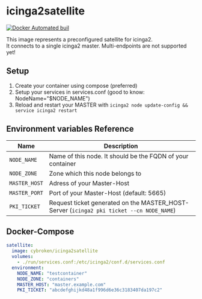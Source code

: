 # icinga2satellite
[![Docker Automated buil](https://img.shields.io/docker/automated/jrottenberg/ffmpeg.svg)](https://hub.docker.com/r/cybroken/icinga2satellite/)

This image represents a preconfigured satellite for icinga2.  
It connects to a single icinga2 master. Multi-endpoints are not supported yet!

## Setup
1. Create your container using compose (preferred)
2. Setup your services in services.conf (good to know: NodeName="$NODE_NAME")
3. Reload and restart your MASTER with `icinga2 node update-config && service icinga2 restart`

## Environment variables Reference

| Name | Description |
| ---------------------- | ----------- |
| `NODE_NAME` | Name of this node. It should be the FQDN of your container |
| `NODE_ZONE` | Zone which this node belongs to |
| `MASTER_HOST` | Adress of your Master-Host |
| `MASTER_PORT` | Port of your Master-Host (default: 5665) |
| `PKI_TICKET` | Request ticket generated on the MASTER_HOST-Server (`icinga2 pki ticket --cn NODE_NAME`) |

## Docker-Compose
```yml
satellite:
  image: cybroken/icinga2satellite
  volumes:
    - ./run/services.conf:/etc/icinga2/conf.d/services.conf
  environment:
    NODE_NAME: "testcontainer"
    NODE_ZONE: "containers"
    MASTER_HOST: "master.example.com"
    PKI_TICKET: "abcdefghijkd48a1f996d6e36c3183407da197c2" 
```
